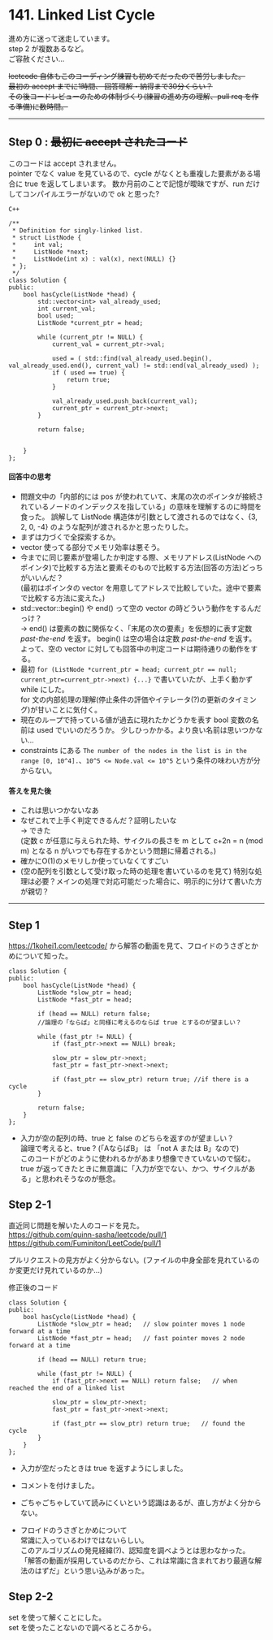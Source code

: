 # 141. Linked List Cycle 

進め方に迷って迷走しています。  
step 2 が複数あるなど。  
ご容赦ください...

~~leetcode 自体もこのコーディング練習も初めてだったので苦労しました。  
最初の accept までに1時間、 回答理解・納得まで30分くらい？  
その後コードレビューのための体制づくり(練習の進め方の理解、pull req を作る準備)に数時間。~~

---
## Step 0 : ~~最初に accept されたコード~~ 
このコードは accept されません。  
pointer でなく value を見ているので、cycle がなくとも重複した要素がある場合に true を返してしまいます。
数か月前のことで記憶が曖昧ですが、run だけしてコンパイルエラーがないので ok と思った?

```
C++

/**
 * Definition for singly-linked list.
 * struct ListNode {
 *     int val;
 *     ListNode *next;
 *     ListNode(int x) : val(x), next(NULL) {}
 * };
 */
class Solution {
public:
    bool hasCycle(ListNode *head) {
        std::vector<int> val_already_used;
        int current_val;
        bool used;
        ListNode *current_ptr = head;

        while (current_ptr != NULL) {
            current_val = current_ptr->val;

            used = ( std::find(val_already_used.begin(), val_already_used.end(), current_val) != std::end(val_already_used) );
            if ( used == true) {
                return true;
            }

            val_already_used.push_back(current_val);
            current_ptr = current_ptr->next;
        }

        return false;

        
    }
};
```

#### 回答中の思考
- 問題文中の「内部的には pos が使われていて、末尾の次のポインタが接続されているノードのインデックスを指している」の意味を理解するのに時間を食った。
誤解して ListNode 構造体が引数として渡されるのではなく、{3, 2, 0, -4} のような配列が渡されるかと思ったりした。  
- まずは力づくで全探索するか。  
- vector 使ってる部分でメモリ効率は悪そう。  
- 今までに同じ要素が登場したか判定する際、メモリアドレス(ListNode へのポインタ)で比較する方法と要素そのもので比較する方法(回答の方法)どっちがいいんだ？  
  (最初はポインタの vector を用意してアドレスで比較していた。途中で要素で比較する方法に変えた。)
- std::vector::begin() や end() って空の vector の時どういう動作をするんだっけ？  
  → end() は要素の数に関係なく、「末尾の次の要素」を仮想的に表す定数 _past-the-end_ を返す。
    begin() は空の場合は定数 _past-the-end_ を返す。  
    よって、空の vector に対しても回答中の判定コードは期待通りの動作をする。
- 最初 `for (ListNode *current_ptr = head; current_ptr == null; current_ptr=current_ptr->next) {...}` で書いていたが、上手く動かず while にした。  
  for 文の内部処理の理解(停止条件の評価やイテレータ(?)の更新のタイミング)が甘いことに気付く。
- 現在のループで持っている値が過去に現れたかどうかを表す bool 変数の名前は used でいいのだろうか。
  少しひっかかる。より良い名前は思いつかない...
- constraints にある `The number of the nodes in the list is in the range [0, 10^4].`、`10^5 <= Node.val <= 10^5` という条件の味わい方が分からない。

#### 答えを見た後
- これは思いつかないなあ
- なぜこれで上手く判定できるんだ？証明したいな  
  → できた  
    (定数 c が任意に与えられた時、サイクルの長さを m として c+2n = n (mod m) となる n がいつでも存在するかという問題に帰着される。)
- 確かにO(1)のメモリしか使っていなくてすごい
- (空の配列を引数として受け取った時の処理を書いているのを見て) 特別な処理は必要？メインの処理で対応可能だった場合に、明示的に分けて書いた方が親切？


---

## Step 1

https://1kohei1.com/leetcode/ から解答の動画を見て、フロイドのうさぎとかめについて知った。  


```
class Solution {
public:
    bool hasCycle(ListNode *head) {
        ListNode *slow_ptr = head;
        ListNode *fast_ptr = head;
        
        if (head == NULL) return false; 
        //論理の「ならば」と同様に考えるのならば true とするのが望ましい？

        while (fast_ptr != NULL) {
            if (fast_ptr->next == NULL) break;

            slow_ptr = slow_ptr->next;
            fast_ptr = fast_ptr->next->next;
            
            if (fast_ptr == slow_ptr) return true; //if there is a cycle
        }
        
        return false;
    }
};
```

- 入力が空の配列の時、true と false のどちらを返すのが望ましい？  
論理で考えると、true ? (「AならばB」 は 「not A または B」なので)  
このコードがどのように使われるかがあまり想像できていないので悩む。  
true が返ってきたときに無意識に「入力が空でない、かつ、サイクルがある」と思われそうなのが懸念。

## Step 2-1


直近同じ問題を解いた人のコードを見た。  
https://github.com/quinn-sasha/leetcode/pull/1  
https://github.com/Fuminiton/LeetCode/pull/1  

プルリクエストの見方がよく分からない。(ファイルの中身全部を見れているのか変更だけ見れているのか...)


修正後のコード
```
class Solution {
public:
    bool hasCycle(ListNode *head) {
        ListNode *slow_ptr = head;   // slow pointer moves 1 node forward at a time
        ListNode *fast_ptr = head;   // fast pointer moves 2 node forward at a time
        
        if (head == NULL) return true; 

        while (fast_ptr != NULL) {
            if (fast_ptr->next == NULL) return false;   // when reached the end of a linked list

            slow_ptr = slow_ptr->next;
            fast_ptr = fast_ptr->next->next;
            
            if (fast_ptr == slow_ptr) return true;   // found the cycle
        }
    }
};
```
- 入力が空だったときは true を返すようにしました。
- コメントを付けました。

- ごちゃごちゃしていて読みにくいという認識はあるが、直し方がよく分からない。

- フロイドのうさぎとかめについて  
  常識に入っているわけではないらしい。  
  このアルゴリズムの発見経緯(?)、認知度を調べようとは思わなかった。
  「解答の動画が採用しているのだから、これは常識に含まれており最適な解法のはずだ」という思い込みがあった。
  
## Step 2-2
set を使って解くことにした。  
set を使ったことないので調べるところから。


  


